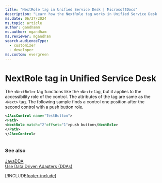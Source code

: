 ```yaml
---
title: "NextRole tag in Unified Service Desk | MicrosoftDocs"
description: "Learn how the NextRole tag works in Unified Service Desk. Also find a code snippet that shows how to use the tag."
ms.date: 06/27/2024
ms.topic: article
author: gandhamm
ms.author: mgandham
ms.reviewer: mgandham
search.audienceType: 
  - customizer
  - developer
ms.custom: evergreen
---
```

# NextRole tag in Unified Service Desk
The `<NextRole>` tag functions like the `<Next>` tag, but it applies to the accessibility role of the control. The attributes of the tag are same as the `<Next>` tag. The following sample finds a control one position after the second control with a push button role.  
  
```xml  
<JAccControl name="TestButton">  
<Path>  
<NextRole match="2"offset="1">push button</NextRole>  
</Path>  
</JAccControl>  
  
```  
  
### See also  
 [JavaDDA](../unified-service-desk/javadda.md)   
 [Use Data Driven Adapters (DDAs)](../unified-service-desk/use-data-driven-adapters-ddas.md)


[!INCLUDE[footer-include](../includes/footer-banner.md)]
